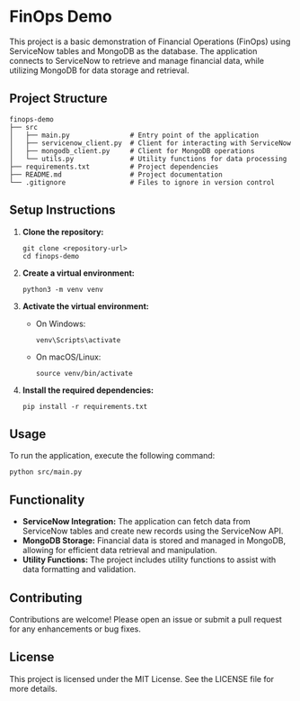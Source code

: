 # FinOps Demo

This project is a basic demonstration of Financial Operations (FinOps) using ServiceNow tables and MongoDB as the database. The application connects to ServiceNow to retrieve and manage financial data, while utilizing MongoDB for data storage and retrieval.

## Project Structure

```
finops-demo
├── src
│   ├── main.py               # Entry point of the application
│   ├── servicenow_client.py  # Client for interacting with ServiceNow
│   ├── mongodb_client.py     # Client for MongoDB operations
│   └── utils.py              # Utility functions for data processing
├── requirements.txt          # Project dependencies
├── README.md                 # Project documentation
└── .gitignore                # Files to ignore in version control
```

## Setup Instructions

1. **Clone the repository:**
   ```
   git clone <repository-url>
   cd finops-demo
   ```

2. **Create a virtual environment:**
   ```
   python3 -m venv venv
   ```

3. **Activate the virtual environment:**
   - On Windows:
     ```
     venv\Scripts\activate
     ```
   - On macOS/Linux:
     ```
     source venv/bin/activate
     ```

4. **Install the required dependencies:**
   ```
   pip install -r requirements.txt
   ```

## Usage

To run the application, execute the following command:

```
python src/main.py
```

## Functionality

- **ServiceNow Integration:** The application can fetch data from ServiceNow tables and create new records using the ServiceNow API.
- **MongoDB Storage:** Financial data is stored and managed in MongoDB, allowing for efficient data retrieval and manipulation.
- **Utility Functions:** The project includes utility functions to assist with data formatting and validation.

## Contributing

Contributions are welcome! Please open an issue or submit a pull request for any enhancements or bug fixes.

## License

This project is licensed under the MIT License. See the LICENSE file for more details.